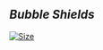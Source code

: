 ## *Bubble Shields*

[![Size](https://img.shields.io/github/repo-size/Vectivuss/bubble-shields-3?color=%23d227aa&label=Size&logo=lua)](https://github.com/Vectivuss/bubble-shields-3)
